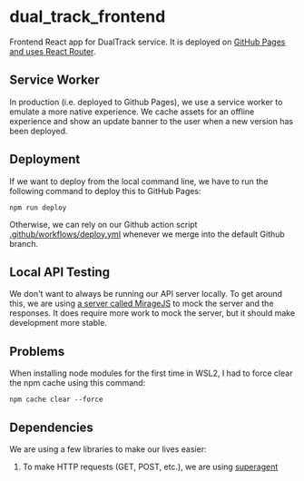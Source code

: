 # dual_track_frontend
Frontend React app for DualTrack service. It is deployed on [GitHub Pages and uses React Router](https://www.freecodecamp.org/news/deploy-a-react-app-to-github-pages/).

## Service Worker
In production (i.e. deployed to Github Pages), we use a service worker to emulate a more native experience. We cache assets for an offline experience and show an update banner to the user when a new version has been deployed.

## Deployment
If we want to deploy from the local command line, we have to run the following command to deploy this to GitHub Pages:

```
npm run deploy
```

Otherwise, we can rely on our Github action script [.github/workflows/deploy.yml](.github/workflows/deploy.yml) whenever we merge into the default Github branch.

## Local API Testing
We don't want to always be running our API server locally. To get around this, we are using [a server called MirageJS](https://miragejs.com/api/classes/model/) to mock the server and the responses. It does require more work to mock the server, but it should make development more stable.

## Problems
When installing node modules for the first time in WSL2, I had to force clear the npm cache using this command:

```
npm cache clear --force
```

## Dependencies
We are using a few libraries to make our lives easier:

1. To make HTTP requests (GET, POST, etc.), we are using [superagent](https://www.npmjs.com/package/superagent)
